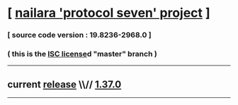 
# [ [nailara 'protocol seven' project](http://src.nailara.net/) ]

### [ source code version : 19.8236-2968.0 ]

### ( this is the [ISC license](license)d "master" branch )
---
## current [release](https://github.com/anotherlink/nailara/releases) \\\\// [1.37.0](https://github.com/anotherlink/nailara/releases/tag/1.37.0)
---
